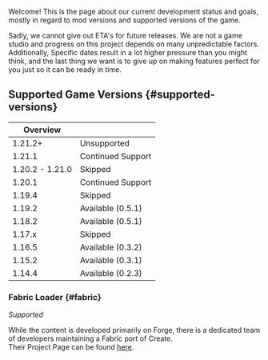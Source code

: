 Welcome! This is the page about our current development status and goals, mostly in regard to mod versions and
supported versions of the game.

Sadly, we cannot give out ETA's for future releases. We are not a game studio and progress on this project depends on
many unpredictable factors. Additionally, Specific dates result in a lot higher pressure than you might think, and the
last thing we want is to give up on making features perfect for you just so it can be ready in time.

## Supported Game Versions {#supported-versions}

| Overview        |                   |
| --------------- | ----------------- |
| 1.21.2+         | Unsupported       |
| 1.21.1          | Continued Support |
| 1.20.2 - 1.21.0 | Skipped           |
| 1.20.1          | Continued Support |
| 1.19.4          | Skipped           |
| 1.19.2          | Available (0.5.1) |
| 1.18.2          | Available (0.5.1) |
| 1.17.x          | Skipped           |
| 1.16.5          | Available (0.3.2) |
| 1.15.2          | Available (0.3.1) |
| 1.14.4          | Available (0.2.3) |

### Fabric Loader {#fabric}

_Supported_

While the content is developed primarily on Forge, there is a dedicated team of developers maintaining a Fabric port of
Create.  
Their Project Page can be found [here](https://www.curseforge.com/minecraft/mc-mods/create-fabric).
